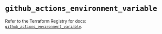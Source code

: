 # `github_actions_environment_variable`

Refer to the Terraform Registry for docs: [`github_actions_environment_variable`](https://registry.terraform.io/providers/integrations/github/6.7.0/docs/resources/actions_environment_variable).
